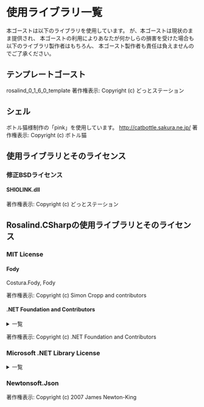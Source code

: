 # 使用ライブラリ一覧
本ゴーストは以下のライブラリを使用しています。
が、本ゴーストは現状のまま提供され、
本ゴーストの利用によりあなたが何かしらの損害を受けた場合も
以下のライブラリ製作者はもちろん、
本ゴースト製作者も責任は負えませんのでご了承ください。


## テンプレートゴースト
rosalind_0_1_6_0_template
著作権表示: Copyright (c) どっとステーション

## シェル
ボトル猫様制作の「pink」を使用しています。
http://catbottle.sakura.ne.jp/
著作権表示: Copyright (c) ボトル猫

## 使用ライブラリとそのライセンス
### 修正BSDライセンス
#### SHIOLINK.dll
著作権表示: Copyright (c) どっとステーション

## Rosalind.CSharpの使用ライブラリとそのライセンス

### MIT License
#### Fody
Costura.Fody, Fody

著作権表示: Copyright (c) Simon Cropp and contributors

#### .NET Foundation and Contributors
<details>
<summary>一覧</summary>
System.Collection.Immutable,
System.Reflection.Metadata,
System.Runtime.CompilerServices.Unsafe,
System.Text.Encoding.CodePages,
System.Threading.Tasks.Extensions,
System.ValueTuple
</details>

著作権表示: Copyright (c) .NET Foundation and Contributors

### Microsoft .NET Library License
<details>
<summary>一覧</summary>
Microsoft.CodeAnalysis.Analyzers,
Microsoft.CodeAnalysis.Common,
Microsoft.CodeAnalysis.CSharp,
Microsoft.CodeAnalysis.CSharp.Scripting,
Microsoft.CodeAnalysis.Scripting.Common,
System.AppContext,
System.Collections,
System.Collections.Concurrent,
System.Console,
System.Diagnostics.Debug,
System.Diagnostics.FileVersionInfo,
System.Diagnostics.StackTrace,
System.Diagnostics.Tools,
System.Dynamic.Runtime,
System.Globalization,
System.IO,
System.IO.Compression,
System.IO.FileSystem,
System.IO.FileSystem.Primitives,
System.Linq,
System.Linq.Expressions,
System.Reflection,
System.Reflection.Extensions,
System.Resources.ResourceManager,
System.Runtime,
System.Runtime.Extensions,
System.Runtime.InteropServices,
System.Runtime.Numerics,
System.Security.Cryptography.Algorithms,
System.Security.Cryptography.Encoding,
System.Security.Cryptography.Primitives,
System.Security.Cryptography.X509Certificates,
System.Text.Encoding,
System.Text.Encoding.Extensions,
System.Threading,
System.Threading.Tasks,
System.Threading.Tasks.Parallel,
System.Threading.Thread,
System.Xml.ReaderWriter,
System.Xml.XDocument,
System.Xml.XmlDocument,
System.Xml.XPath
</details>

### Newtonsoft.Json
著作権表示: Copyright (c) 2007 James Newton-King